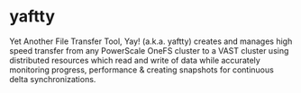 # yaftty
Yet Another File Transfer Tool, Yay! (a.k.a. yaftty) creates and manages high speed transfer from any PowerScale OneFS cluster to a VAST cluster using distributed resources which read and write of data while accurately monitoring progress, performance &amp; creating snapshots for continuous delta synchronizations.
